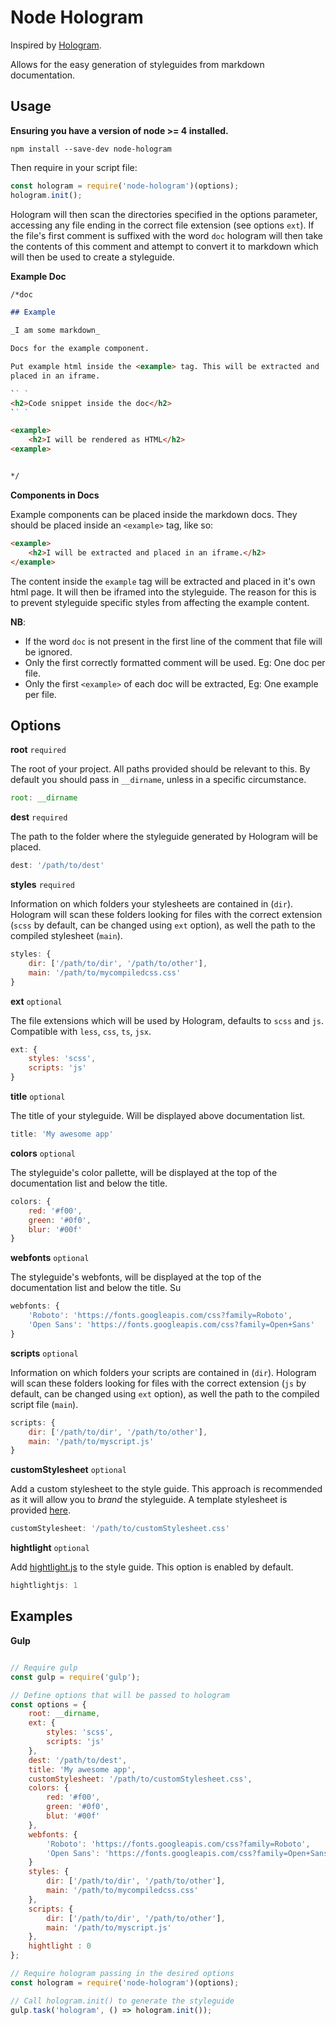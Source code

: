 # Node Hologram

Inspired by [Hologram](https://github.com/trulia/hologram).

Allows for the easy generation of styleguides from markdown documentation.

## Usage

__Ensuring you have a version of node >= 4 installed.__

```
npm install --save-dev node-hologram
```

Then require in your script file:

```javascript
const hologram = require('node-hologram')(options);
hologram.init();
```

Hologram will then scan the directories specified in the options parameter,
accessing any file ending in the correct file extension (see options `ext`).
If the file's first comment is suffixed with the word `doc` hologram will
then take the contents of this comment and attempt to convert it to markdown
which will then be used to create a styleguide.

__Example Doc__

```markdown
/*doc

## Example

_I am some markdown_

Docs for the example component.

Put example html inside the <example> tag. This will be extracted and
placed in an iframe.

`` `
<h2>Code snippet inside the doc</h2>
`` `

<example>
    <h2>I will be rendered as HTML</h2>
<example>


*/
```

__Components in Docs__

Example components can be placed inside the markdown docs.
They should be placed inside an `<example>` tag, like so:

```html
<example>
    <h2>I will be extracted and placed in an iframe.</h2>
</example>
```

The content inside the `example` tag will be extracted and placed in it's own html page.
It will then be iframed into the styleguide. The reason for this is to prevent styleguide specific
styles from affecting the example content.

__NB__:

 - If the word `doc` is not present in the first line of the comment that file will be ignored.
 - Only the first correctly formatted comment will be used. Eg: One doc per file.
 - Only the first `<example>` of each doc will be extracted, Eg: One example per file.


## Options

__root__ `required`

The root of your project. All paths provided should be relevant to this.
By default you should pass in `__dirname`, unless in a specific circumstance.

```javascript
root: __dirname
```

__dest__ `required`

The path to the folder where the styleguide generated by Hologram will be placed.

```javascript
dest: '/path/to/dest'
```

__styles__ `required`

Information on which folders your stylesheets are contained in (`dir`).
Hologram will scan these folders looking for files with the correct
extension (`scss` by default, can be changed using `ext` option),
as well the path to the compiled stylesheet (`main`).

```javascript
styles: {
    dir: ['/path/to/dir', '/path/to/other'],
    main: '/path/to/mycompiledcss.css'
}
```

__ext__ `optional`

The file extensions which will be used by Hologram, defaults to `scss` and `js`.
Compatible with `less`, `css`, `ts`, `jsx`.

```javascript
ext: {
    styles: 'scss',
    scripts: 'js'
}
```

__title__ `optional`

The title of your styleguide. Will be displayed above documentation list.

```javascript
title: 'My awesome app'
```

__colors__ `optional`

The styleguide's color pallette, will be displayed at the top of
the documentation list and below the title.

```javascript
colors: {
    red: '#f00',
    green: '#0f0',
    blur: '#00f'
}
```

__webfonts__ `optional`

The styleguide's webfonts, will be displayed at the top of
the documentation list and below the title.
Su

```javascript
webfonts: {
    'Roboto': 'https://fonts.googleapis.com/css?family=Roboto',
    'Open Sans': 'https://fonts.googleapis.com/css?family=Open+Sans'
}
```

__scripts__ `optional`

Information on which folders your scripts are contained in (`dir`).
Hologram will scan these folders looking for files with the correct
extension (`js` by default, can be changed using `ext` option),
as well the path to the compiled script file (`main`).

```javascript
scripts: {
    dir: ['/path/to/dir', '/path/to/other'],
    main: '/path/to/myscript.js'
}
```

__customStylesheet__ `optional`

Add a custom stylesheet to the style guide.
This approach is recommended as it will allow you to *brand* the styleguide.
A template stylesheet is provided [here](https://github.com/BrianDGLS/node-hologram/blob/develop/hologram/styles/template.css).

```javascript
customStylesheet: '/path/to/customStylesheet.css'
```

__hightlight__ `optional`

Add [hightlight.js](https://highlightjs.org/) to the style guide.
This option is enabled by default.


```javascript
hightlightjs: 1
```

## Examples

__Gulp__

```javascript

// Require gulp
const gulp = require('gulp');

// Define options that will be passed to hologram
const options = {
    root: __dirname,
    ext: {
        styles: 'scss',
        scripts: 'js'
    },
    dest: '/path/to/dest',
    title: 'My awesome app',
    customStylesheet: '/path/to/customStylesheet.css',
    colors: {
        red: '#f00',
        green: '#0f0',
        blut: '#00f'
    },
    webfonts: {
        'Roboto': 'https://fonts.googleapis.com/css?family=Roboto',
        'Open Sans': 'https://fonts.googleapis.com/css?family=Open+Sans',
    }
    styles: {
        dir: ['/path/to/dir', '/path/to/other'],
        main: '/path/to/mycompiledcss.css'
    },
    scripts: {
        dir: ['/path/to/dir', '/path/to/other'],
        main: '/path/to/myscript.js'
    },
    hightlight : 0
};

// Require hologram passing in the desired options
const hologram = require('node-hologram')(options);

// Call hologram.init() to generate the styleguide
gulp.task('hologram', () => hologram.init());

```
